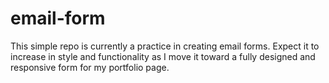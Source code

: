 # email-form

This simple repo is currently a practice in creating email forms. Expect it to increase in style and functionality as I move it toward a fully designed and responsive form for my portfolio page. 
